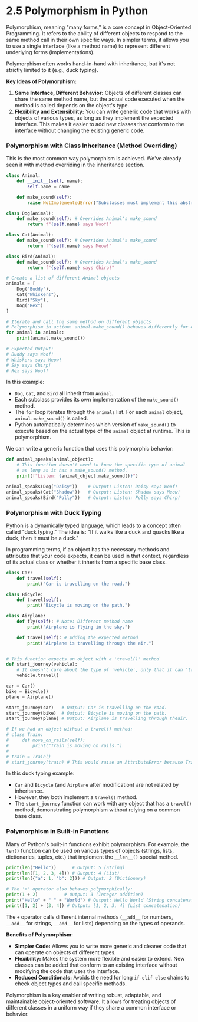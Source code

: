 # 2.5 Polymorphism in Python

Polymorphism, meaning "many forms," is a core concept in Object-Oriented Programming. It refers to the ability of different objects to respond to the same method call in their own specific ways. In simpler terms, it allows you to use a single interface (like a method name) to represent different underlying forms (implementations).

Polymorphism often works hand-in-hand with inheritance, but it's not strictly limited to it (e.g., duck typing).

**Key Ideas of Polymorphism:**

1.  **Same Interface, Different Behavior:** Objects of different classes can share the same method name, but the actual code executed when the method is called depends on the object's type.
2.  **Flexibility and Extensibility:** You can write generic code that works with objects of various types, as long as they implement the expected interface. This makes it easier to add new classes that conform to the interface without changing the existing generic code.

### Polymorphism with Class Inheritance (Method Overriding)

This is the most common way polymorphism is achieved. We've already seen it with method overriding in the inheritance section.

```python
class Animal:
    def __init__(self, name):
        self.name = name

    def make_sound(self):
        raise NotImplementedError("Subclasses must implement this abstract method")

class Dog(Animal):
    def make_sound(self): # Overrides Animal's make_sound
        return f"{self.name} says Woof!"

class Cat(Animal):
    def make_sound(self): # Overrides Animal's make_sound
        return f"{self.name} says Meow!"

class Bird(Animal):
    def make_sound(self): # Overrides Animal's make_sound
        return f"{self.name} says Chirp!"

# Create a list of different Animal objects
animals = [
    Dog("Buddy"),
    Cat("Whiskers"),
    Bird("Sky"),
    Dog("Rex")
]

# Iterate and call the same method on different objects
# Polymorphism in action: animal.make_sound() behaves differently for each object type
for animal in animals:
    print(animal.make_sound())

# Expected Output:
# Buddy says Woof!
# Whiskers says Meow!
# Sky says Chirp!
# Rex says Woof!
```

In this example:
*   `Dog`, `Cat`, and `Bird` all inherit from `Animal`.
*   Each subclass provides its own implementation of the `make_sound()` method.
*   The `for` loop iterates through the `animals` list. For each `animal` object, `animal.make_sound()` is called.
*   Python automatically determines which version of `make_sound()` to execute based on the actual type of the `animal` object at runtime. This is polymorphism.

We can write a generic function that uses this polymorphic behavior:

```python
def animal_speaks(animal_object):
    # This function doesn't need to know the specific type of animal
    # as long as it has a make_sound() method.
    print(f"Listen: {animal_object.make_sound()}")

animal_speaks(Dog("Daisy"))    # Output: Listen: Daisy says Woof!
animal_speaks(Cat("Shadow"))   # Output: Listen: Shadow says Meow!
animal_speaks(Bird("Polly"))   # Output: Listen: Polly says Chirp!
```

### Polymorphism with Duck Typing

Python is a dynamically typed language, which leads to a concept often called "duck typing." The idea is: "If it walks like a duck and quacks like a duck, then it must be a duck."

In programming terms, if an object has the necessary methods and attributes that your code expects, it can be used in that context, regardless of its actual class or whether it inherits from a specific base class.

```python
class Car:
    def travel(self):
        print("Car is travelling on the road.")

class Bicycle:
    def travel(self):
        print("Bicycle is moving on the path.")

class Airplane:
    def fly(self): # Note: Different method name
        print("Airplane is flying in the sky.")

    def travel(self): # Adding the expected method
        print("Airplane is travelling through the air.")


# This function expects an object with a 'travel()' method
def start_journey(vehicle):
    # It doesn't care about the type of 'vehicle', only that it can 'travel()'
    vehicle.travel()

car = Car()
bike = Bicycle()
plane = Airplane()

start_journey(car)   # Output: Car is travelling on the road.
start_journey(bike)  # Output: Bicycle is moving on the path.
start_journey(plane) # Output: Airplane is travelling through theair.

# If we had an object without a travel() method:
# class Train:
#     def move_on_rails(self):
#         print("Train is moving on rails.")
#
# train = Train()
# start_journey(train) # This would raise an AttributeError because Train doesn't have a travel() method.
```
In this duck typing example:
*   `Car` and `Bicycle` (and `Airplane` after modification) are not related by inheritance.
*   However, they both implement a `travel()` method.
*   The `start_journey` function can work with any object that has a `travel()` method, demonstrating polymorphism without relying on a common base class.

### Polymorphism in Built-in Functions

Many of Python's built-in functions exhibit polymorphism. For example, the `len()` function can be used on various types of objects (strings, lists, dictionaries, tuples, etc.) that implement the `__len__()` special method.

```python
print(len("Hello"))      # Output: 5 (String)
print(len([1, 2, 3, 4])) # Output: 4 (List)
print(len({"a": 1, "b": 2})) # Output: 2 (Dictionary)

# The '+' operator also behaves polymorphically:
print(1 + 2)          # Output: 3 (Integer addition)
print("Hello" + " " + "World") # Output: Hello World (String concatenation)
print([1, 2] + [3, 4]) # Output: [1, 2, 3, 4] (List concatenation)
```
The `+` operator calls different internal methods (`__add__` for numbers, `__add__` for strings, `__add__` for lists) depending on the types of operands.

**Benefits of Polymorphism:**

*   **Simpler Code:** Allows you to write more generic and cleaner code that can operate on objects of different types.
*   **Flexibility:** Makes the system more flexible and easier to extend. New classes can be added that conform to an existing interface without modifying the code that uses the interface.
*   **Reduced Conditionals:** Avoids the need for long `if-elif-else` chains to check object types and call specific methods.

Polymorphism is a key enabler of writing robust, adaptable, and maintainable object-oriented software. It allows for treating objects of different classes in a uniform way if they share a common interface or behavior.
